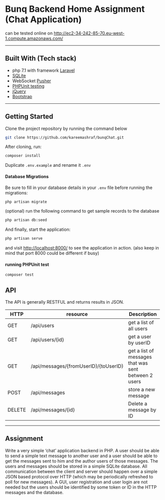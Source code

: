 # Bunq Backend Home Assignment (Chat Application)
can be tested online on http://ec2-34-242-85-70.eu-west-1.compute.amazonaws.com/
<hr>

## Built With (Tech stack)

* php 7.1 with framework [Laravel](https://laravel.com) 
* [SQLite](https://www.sqlite.org/index.html)
* WebSocket [Pusher](https://pusher.com/)
* [PHPUnit testing](https://phpunit.de/)
* [jQuery](https://jquery.com/)
* [Bootstrap](https://getbootstrap.com/)

<hr>




## Getting Started

Clone the project repository by running the command below 

```bash
git clone https://github.com/kareemashraf/bunqChat.git
```

After cloning, run:

```bash
composer install
```

Duplicate `.env.example` and rename it `.env`

#### Database Migrations

Be sure to fill in your database details in your `.env` file before running the migrations:

```bash
php artisan migrate
```

(optional) run the following command to get sample records to the database

```bash
php artisan db:seed
```

And finally, start the application:

```bash
php artisan serve
```

and visit [http://localhost:8000/](http://localhost:8000/) to see the application in action. (also keep in mind that port 8000 could be different if busy)

#### running PHPUnit test

```bash
composer test
```


## API
The API is generally RESTFUL and returns results in JSON.

|HTTP | resource | Description |
| --- | --- | --- |
| GET | /api/users | get a list of all users |
| GET | /api/users/{id} | get a user by userID |
| GET | /api/messages/{fromUserID}/{toUserID} | get a list of messages that was sent between 2 users|
| POST | /api/messages | store a new message |
|DELETE| /api/messages/{id} | Delete a message by ID |


<hr>



## Assignment

Write a very simple ‘chat’ application backend in PHP. A user should be able to send a simple text
message to another user and a user should be able to get the messages sent to him and the
author users of those messages. The users and messages should be stored in a simple SQLite
database. All communication between the client and server should happen over a simple JSON
based protocol over HTTP (which may be periodically refreshed to poll for new messages). A GUI,
user registration and user login are not needed but the users should be identified by some token
or ID in the HTTP messages and the database.

